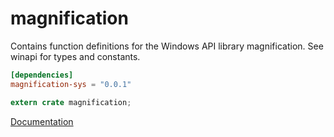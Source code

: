 # magnification #
Contains function definitions for the Windows API library magnification. See winapi for types and constants.

```toml
[dependencies]
magnification-sys = "0.0.1"
```

```rust
extern crate magnification;
```

[Documentation](https://retep998.github.io/doc/magnification/)
